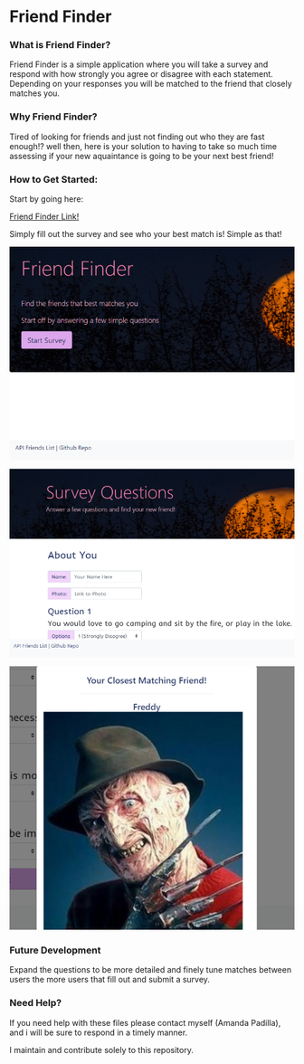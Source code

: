 # Friend Finder

### What is Friend Finder?
Friend Finder is a simple application where you will take a survey and respond with how strongly you agree or disagree with each statement. Depending on your responses you will be matched to the friend that closely matches you.

### Why Friend Finder?
Tired of looking for friends and just not finding out who they are fast enough!? well then, here is your solution to having to take so much time assessing if your new aquaintance is going to be your next best friend! 

### How to Get Started:
Start by going here:

[Friend Finder Link!](https://friend-finder-104.herokuapp.com/)

Simply fill out the survey and see who your best match is! Simple as that!

![Home Page](/app/public/home.png)

![Survey](/app/public/survey.png)

![Match_Example](/app/public/match.png)

### Future Development

Expand the questions to be more detailed and finely tune matches between users the more users that fill out and submit a survey.

### Need Help?
If you need help with these files please contact myself (Amanda Padilla), and i will be sure to respond in a timely manner.

I maintain and contribute solely to this repository.
